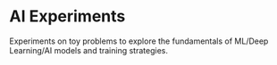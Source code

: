 # AI Experiments

Experiments on toy problems to explore the fundamentals of ML/Deep Learning/AI models and training strategies.